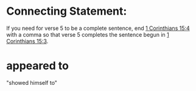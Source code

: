 # Connecting Statement:

If you need for verse 5 to be a complete sentence, end [1 Corinthians 15:4](./03.md) with a comma so that verse 5 completes the sentence begun in [1 Corinthians 15:3](./03.md).

# appeared to

"showed himself to"

